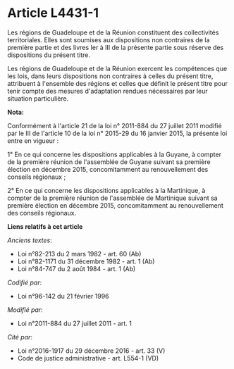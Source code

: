 # Article L4431-1

Les régions de Guadeloupe      et de la Réunion constituent des collectivités territoriales. Elles sont soumises aux
dispositions non contraires de la première partie et des livres Ier à III de la présente partie sous réserve des dispositions
du présent titre. 

Les régions de Guadeloupe      et de la Réunion exercent les compétences que les lois, dans leurs dispositions non contraires
à celles du présent titre, attribuent à l'ensemble des régions et celles que définit le présent titre pour tenir compte des
mesures d'adaptation rendues nécessaires par leur situation particulière.

**Nota:**

Conformément à l'article 21 de la loi n° 2011-884 du 27 juillet 2011 modifié par le III de l'article 10 de la loi n° 2015-29
du 16 janvier 2015, la présente loi entre en vigueur :

1° En ce qui concerne les dispositions applicables à la Guyane, à compter de la première réunion de l'assemblée de Guyane
suivant sa première élection en décembre 2015, concomitamment au renouvellement des conseils régionaux ;

2° En ce qui concerne les dispositions applicables à la Martinique, à compter de la première réunion de l'assemblée de
Martinique suivant sa première élection en décembre 2015, concomitamment au renouvellement des conseils régionaux.

**Liens relatifs à cet article**

_Anciens textes_:

  - Loi n°82-213 du 2 mars 1982 - art. 60 (Ab)
  - Loi n°82-1171 du 31 décembre 1982 - art. 1 (Ab)
  - Loi n°84-747 du 2 août 1984 - art. 1 (Ab)

_Codifié par_:

  - Loi n°96-142 du 21 février 1996

_Modifié par_:

  - Loi n°2011-884 du 27 juillet 2011 - art. 1

_Cité par_:

  - Loi n°2016-1917 du 29 décembre 2016 - art. 33 (V)
  - Code de justice administrative - art. L554-1 (VD)
